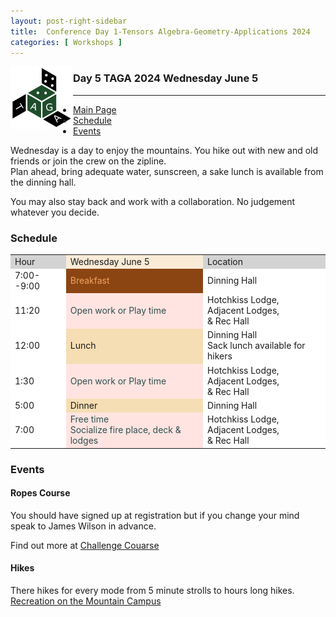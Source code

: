 ```yaml
---
layout: post-right-sidebar
title:  Conference Day 1-Tensors Algebra-Geometry-Applications 2024
categories: [ Workshops ]
---
```


<img src="/uploads/images/TAGA_2024.png" width=100 align="left">
<H3>Day 5 TAGA 2024 Wednesday June 5</H3>
<p> 
 
---

 * [Main Page](https://thetensor.space/events/TAGA-2024)
 * [Schedule](#schedule)
 * [Events](#events)

Wednesday is a day to enjoy the mountains.  You hike out with new and old friends or join the crew on the zipline.  
Plan ahead, bring adequate water, sunscreen, a sake lunch is available from the dinning hall.  

You may also stay back and work with a collaboration.  No judgement whatever you decide.

### Schedule

<table>
<tr>
  <td style="background-color:LightGrey">Hour</td>
  <td style="background-color:AntiqueWhite">Wednesday June 5</td>
  <td style="background-color:LightGrey">Location</td>

</tr>

<tr>
  <td style="background-color:White">7:00--9:00</td>
  <td style="background-color:SaddleBrown;color:SandyBrown">
  <i class='fas fa-mug-hot'></i><i class='fas fa-bread-slice'></i>
  Breakfast
  </td>
  <td style="background-color:White">Dinning Hall <br>
  </td>
</tr>

<tr>
  <td style="background-color:White">11:20</td>
  <td style="background-color:MistyRose;color:DarkSlateGrey">
    <i class='fas fa-pen'></i><i class='fas fa-eraser'></i>
    Open work or Play time <br/>
  </td>
  <td style="background-color:White">Hotchkiss Lodge,<br/> Adjacent Lodges,<br/> & Rec Hall</td>
</tr>
<tr>
  <td style="background-color:White">12:00</td>
  <td style="background-color:Wheat">
  <i class='fas fa-bread-slice'></i>
  Lunch
  </td>
  <td style="background-color:White">Dinning Hall <br> Sack lunch available for hikers</td>
</tr>
<tr>
  <td style="background-color:White">1:30</td>
  <td style="background-color:MistyRose;color:DarkSlateGrey">
    <i class='fas fa-pen'></i><i class='fas fa-eraser'></i>
    Open work or Play time <br/>
  </td>
  <td style="background-color:White">Hotchkiss Lodge,<br/> Adjacent Lodges,<br/> & Rec Hall</td>
</tr>
<tr>
  <td style="background-color:White">5:00</td>
  <td style="background-color:Wheat">
  <i class='fas fa-bread-slice'></i>
  Dinner
  <i class='fas fa-ice-cream'></i>
  </td>
  <td style="background-color:White">Dinning Hall</td>
</tr>

<tr>
  <td style="background-color:White">7:00</td>
  <td style="background-color:MistyRose;color:DarkSlateGrey">
    <i class='fas fa-icons'></i>
    Free time <br/> Socialize fire place, deck & lodges
  </td>
  <td style="background-color:White">Hotchkiss Lodge,<br/> Adjacent Lodges,<br/> & Rec Hall</td>
</tr>

</table>


### Events

#### Ropes Course

You should have signed up at registration but if you change your mind speak to James Wilson in advance.

Find out more at 
[Challenge Couarse](https://mountaincampus.colostate.edu/challenge-course/)

#### Hikes

There hikes for every mode from 5 minute strolls to hours long hikes.
[Recreation on the Mountain Campus](https://mountaincampus.colostate.edu/about/visiting-the-mountain-campus/recreation/)